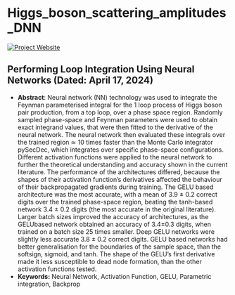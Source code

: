 # Higgs_boson_scattering_amplitudes_DNN

[![Project Website](https://img.shields.io/badge/website-Project%20Site-blue)](https://www.aretetheory.co.uk/) 

## Performing Loop Integration Using Neural Networks (Dated: April 17, 2024) 
- **Abstract**: Neural network (NN) technology was used to integrate the Feynman parameterised integral for the 1 loop process of Higgs boson pair production, from a top loop, over a phase space region. Randomly sampled phase-space and Feynman parameters were used to obtain exact integrand values, that were then fitted to the derivative of the neural network. The neural network then evaluated these integrals over the trained region ≃ 10 times faster than the Monte Carlo integrator pySecDec, which integrates over specific phase-space configurations. 
Different activation functions were applied to the neural network to further the theoretical understanding and accuracy shown in the current literature. The performance of the architectures differed, because the shapes of their activation function’s derivatives affected the behaviour of their backpropagated gradients during training. 
The GELU based architecture was the most accurate, with a mean of 3.9 ± 0.2 correct digits over the trained phase-space region, beating the tanh-based network 3.4 ± 0.2 digits (the most accurate in the original literature). Larger batch sizes improved the accuracy of architectures, as the GELUbased network obtained an accuracy of 3.4±0.3 digits, when trained on a batch size
25 times smaller. Deep GELU networks were slightly less accurate 3.8 ± 0.2 correct digits. GELU based networks had better generalisation for the boundaries of the sample space, than the softsign, sigmoid, and tanh. The shape of the GELU’s first derivative made it less susceptible to dead node formation, than the other activation functions tested.
- **Keywords:** Neural Network, Activation Function, GELU, Parametric integration, Backprop
